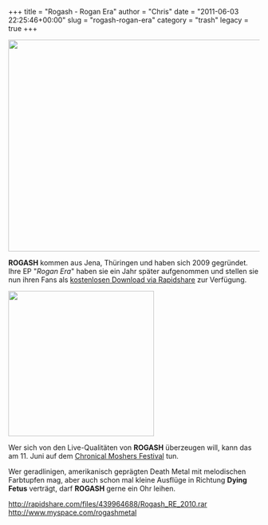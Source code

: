 +++
title = "Rogash - Rogan Era"
author = "Chris"
date = "2011-06-03 22:25:46+00:00"
slug = "rogash-rogan-era"
category = "trash"
legacy = true
+++

<img src="images//2011/06/Rogash-Logo.jpg" alt="" title="Rogash - Logo" width="600" height="424" class="alignnone size-full wp-image-5902" />

**ROGASH** kommen aus Jena, Thüringen und haben sich 2009 gegründet. Ihre EP "_Rogan Era_" haben sie ein Jahr später aufgenommen und stellen sie nun ihren Fans als <a href="http://rapidshare.com/files/439964688/Rogash_RE_2010.rar">kostenlosen Download via Rapidshare</a> zur Verfügung.

<img src="images//2011/06/Rogash-Rogan-Era.jpg" alt="" title="Rogash - Rogan Era" width="292" height="291" class="alignnone size-full wp-image-5903" />

Wer sich von den Live-Qualitäten von **ROGASH** überzeugen will, kann das am 11. Juni auf dem <a href="http://www.myspace.com/events/View/9167100/Rogash/Chronical-Moshers-OA---Hatesphere--Debauchery--many-more">Chronical Moshers Festival</a> tun.

Wer geradlinigen, amerikanisch geprägten Death Metal mit melodischen Farbtupfen mag, aber auch schon mal kleine Ausflüge in Richtung **Dying Fetus** verträgt, darf **ROGASH** gerne ein Ohr leihen. 

<a href=" http://rapidshare.com/files/439964688/Rogash_RE_2010.rar"> http://rapidshare.com/files/439964688/Rogash_RE_2010.rar</a>
<a href="http://www.myspace.com/rogashmetal">http://www.myspace.com/rogashmetal</a>
